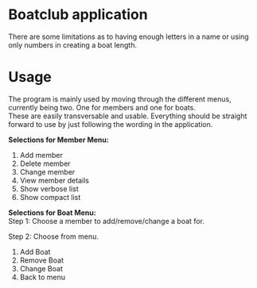 # Boatclub application

There are some limitations as to having enough letters in a name or using only numbers in creating a boat length.


# Usage
The program is mainly used by moving through the different menus, currently being two. One for members and one for boats.  
These are easily transversable and usable. Everything should be straight forward to use by just following the wording in the application. 

**Selections for Member Menu:**
1. Add member
2. Delete member
3. Change member
4. View member details
5. Show verbose list
6. Show compact list


**Selections for Boat Menu:**  
Step 1: Choose a member to add/remove/change a boat for.  

Step 2: Choose from menu.
1. Add Boat
2. Remove Boat      
3. Change Boat      
4. Back to menu    

